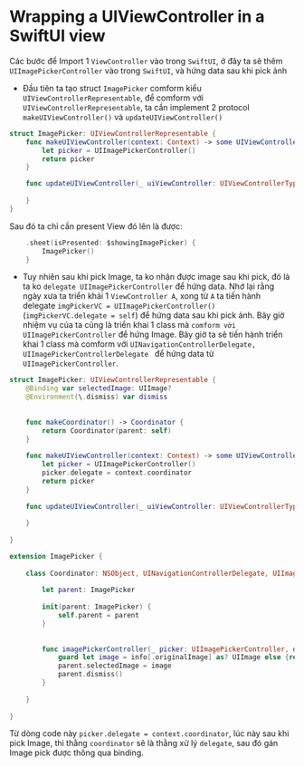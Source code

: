 # Wrapping a UIViewController in a SwiftUI view

Các bước để Import 1 `ViewController` vào trong `SwiftUI`, ở đây ta sẽ thêm `UIImagePickerController` vào trong `SwiftUI`, và hứng data sau khi pick ảnh

- Đầu tiên ta tạo struct `ImagePicker` comform kiểu `UIViewControllerRepresentable`, để comform với `UIViewControllerRepresentable`, ta cần implement 2 protocol `makeUIViewController()` và `updateUIViewController()`

```swift
struct ImagePicker: UIViewControllerRepresentable {
    func makeUIViewController(context: Context) -> some UIViewController {
        let picker = UIImagePickerController()
        return picker
    }

    func updateUIViewController(_ uiViewController: UIViewControllerType, context: Context) {
        
    }
}
```

Sau đó ta chỉ cần present View đó lên là được:

```swift
    .sheet(isPresented: $showingImagePicker) {
        ImagePicker()
    }
```

- Tuy nhiên sau khi pick Image, ta ko nhận được image sau khi pick, đó là ta ko `delegate UIImagePickerController` để hứng data. Nhớ lại rằng ngày xưa ta triển khải 1 `ViewController A`, xong từ `A` ta tiến hành delegate `imgPickerVC = UIImagePickerController()` (`imgPickerVC.delegate = self`) để hứng data sau khi pick ảnh. Bây giờ nhiệm vụ của ta cũng là triển khai 1 class mà `comform với UIImagePickerController` để hứng Image. Bây giờ ta sẽ tiến hành triển khai 1 class mà comform với `UINavigationControllerDelegate, UIImagePickerControllerDelegate ` để hứng data từ `UIImagePickerController`.

```swift
struct ImagePicker: UIViewControllerRepresentable {
    @Binding var selectedImage: UIImage?
    @Environment(\.dismiss) var dismiss
    
    
    func makeCoordinator() -> Coordinator {
        return Coordinator(parent: self)
    }
    
    func makeUIViewController(context: Context) -> some UIViewController {
        let picker = UIImagePickerController()
        picker.delegate = context.coordinator
        return picker
    }
    
    func updateUIViewController(_ uiViewController: UIViewControllerType, context: Context) {
        
    }
    
}

extension ImagePicker {
    
    class Coordinator: NSObject, UINavigationControllerDelegate, UIImagePickerControllerDelegate {
        
        let parent: ImagePicker
        
        init(parent: ImagePicker) {
            self.parent = parent
        }
        
        
        func imagePickerController(_ picker: UIImagePickerController, didFinishPickingMediaWithInfo info: [UIImagePickerController.InfoKey : Any]) {
            guard let image = info[.originalImage] as? UIImage else {return}
            parent.selectedImage = image
            parent.dismiss()
        }
        
    }
    
}
```

Từ dòng code này `picker.delegate = context.coordinator`, lúc này sau khi pick Image, thì thằng `coordinator` sẽ là thằng xử lý `delegate`, sau đó gán Image pick được thông qua binding.

